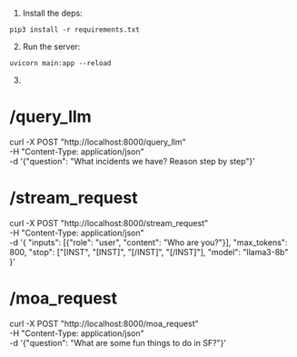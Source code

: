

1. Install the deps:
```
pip3 install -r requirements.txt
```


2. Run the server:
```
uvicorn main:app --reload
```

3. 

# /query_llm
curl -X POST "http://localhost:8000/query_llm" \
     -H "Content-Type: application/json" \
     -d '{"question": "What incidents we have? Reason step by step"}'

# /stream_request
curl -X POST "http://localhost:8000/stream_request" \
     -H "Content-Type: application/json" \
     -d '{
           "inputs": [{"role": "user", "content": "Who are you?"}],
           "max_tokens": 800,
           "stop": ["[INST", "[INST]", "[/INST]", "[/INST]"],
           "model": "llama3-8b"
         }'

# /moa_request
curl -X POST "http://localhost:8000/moa_request" \
     -H "Content-Type: application/json" \
     -d '{"question": "What are some fun things to do in SF?"}'

